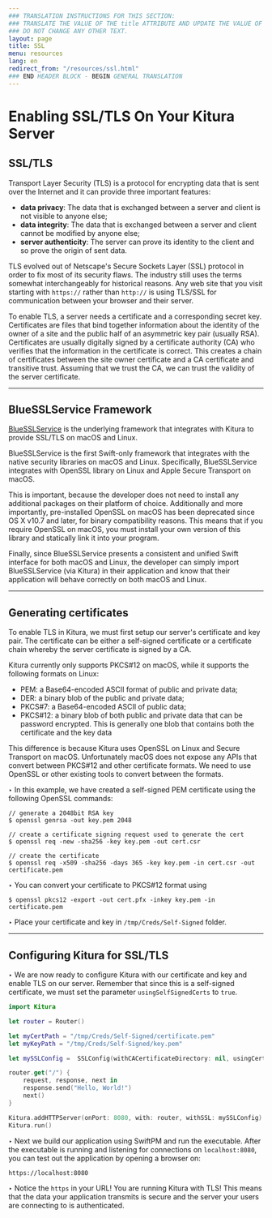 ```yaml
---
### TRANSLATION INSTRUCTIONS FOR THIS SECTION:
### TRANSLATE THE VALUE OF THE title ATTRIBUTE AND UPDATE THE VALUE OF THE lang ATTRIBUTE.
### DO NOT CHANGE ANY OTHER TEXT.
layout: page
title: SSL
menu: resources
lang: en
redirect_from: "/resources/ssl.html"
### END HEADER BLOCK - BEGIN GENERAL TRANSLATION
---
```


<div class="titleBlock">
	<h1>Enabling SSL/TLS On Your Kitura Server</h1>
</div>

## SSL/TLS
Transport Layer Security (TLS) is a protocol for encrypting data that is sent over the Internet and it can provide three important features:

- **data privacy**: The data that is exchanged between a server and client is not visible to anyone else;
- **data integrity**: The data that is exchanged between a server and client cannot be modified by anyone else;
- **server authenticity**: The server can prove its identity to the client and so prove the origin of sent data.

TLS evolved out of Netscape's Secure Sockets Layer (SSL) protocol in order to fix most of its security flaws. The industry still uses the terms somewhat interchangeably for historical reasons. Any web site that you visit starting with `https://` rather than `http://` is using TLS/SSL for communication between your browser and their server.

To enable TLS, a server needs a certificate and a corresponding secret key. Certificates are files that bind together information about the identity of the owner of a site and the public half of an asymmetric key pair (usually RSA). Certificates are usually digitally signed by a certificate authority (CA) who verifies that the information in the certificate is correct. This creates a chain of certificates between the site owner certificate and a CA certificate and transitive trust. Assuming that we trust the CA, we can trust the validity of the server certificate.

---

## BlueSSLService Framework

[BlueSSLService](https://github.com/IBM-Swift/BlueSSLService) is the underlying framework that integrates with Kitura to provide SSL/TLS on macOS and Linux.

BlueSSLService is the first Swift-only framework that integrates with the native security libraries on macOS and Linux. Specifically, BlueSSLService integrates with OpenSSL library on Linux and Apple Secure Transport on macOS.

This is important, because the developer does not need to install any additional packages on their platform of choice. Additionally and more importantly, pre-installed OpenSSL on macOS has been deprecated since OS X v10.7 and later, for binary compatibility reasons. This means that if you require OpenSSL on macOS, you must install your own version of this library and statically link it into your program.

Finally, since BlueSSLService presents a consistent and unified Swift interface for both macOS and Linux, the developer can simply import BlueSSLService (via Kitura) in their application and know that their application will behave correctly on both macOS and Linux.

---

## Generating certificates

To enable TLS in Kitura, we must first setup our server's certificate and key pair. The certificate can be either a self-signed certificate or a certificate chain whereby the server certificate is signed by a CA. 

Kitura currently only supports PKCS#12 on macOS, while it supports the following formats on Linux:

- PEM: a Base64-encoded ASCII format of public and private data;
- DER: a binary blob of the public and private data;
- PKCS#7: a Base64-encoded ASCII of public data;
- PKCS#12: a binary blob of both public and private data that can be password encrypted. This is generally one blob that contains both the certificate and the key data

This difference is because Kitura uses OpenSSL on Linux and Secure Transport on macOS. Unfortunately macOS does not expose any APIs that convert between PKCS#12 and other certificate formats. We need to use OpenSSL or other existing tools to convert between the formats.


<span class="arrow">&#8227;</span> In this example, we have created a self-signed PEM certificate using the following OpenSSL commands:

```
// generate a 2048bit RSA key
$ openssl genrsa -out key.pem 2048

// create a certificate signing request used to generate the cert
$ openssl req -new -sha256 -key key.pem -out cert.csr

// create the certificate
$ openssl req -x509 -sha256 -days 365 -key key.pem -in cert.csr -out certificate.pem
```

<span class="arrow">&#8227;</span> You can convert your certificate to PKCS#12 format using

```
$ openssl pkcs12 -export -out cert.pfx -inkey key.pem -in certificate.pem
```

<span class="arrow">&#8227;</span> Place your certificate and key in `/tmp/Creds/Self-Signed` folder.

---

## Configuring Kitura for SSL/TLS

<span class="arrow">&#8227;</span> We are now ready to configure Kitura with our certificate and key and enable TLS on our server. Remember that since this is a self-signed certificate, we must set the parameter `usingSelfSignedCerts` to `true`.

```swift
import Kitura

let router = Router()

let myCertPath = "/tmp/Creds/Self-Signed/certificate.pem"
let myKeyPath = "/tmp/Creds/Self-Signed/key.pem"

let mySSLConfig =  SSLConfig(withCACertificateDirectory: nil, usingCertificateFile: myCertPath, withKeyFile: myKeyPath, usingSelfSignedCerts: true)

router.get("/") {
    request, response, next in
    response.send("Hello, World!")
    next()
}

Kitura.addHTTPServer(onPort: 8080, with: router, withSSL: mySSLConfig)
Kitura.run()
```

<span class="arrow">&#8227;</span> Next we build our application using SwiftPM and run the executable. After the executable is running and listening for connections on `localhost:8080`, you can test out the application by opening a browser on:

```
https://localhost:8080
```

<span class="arrow">&#8227;</span> Notice the `https` in your URL!  You are running Kitura with TLS! This means that the data your application transmits is secure and the server your users are connecting to is authenticated.



[info]: ../../../assets/info-blue.png
[tip]: ../../../assets/lightbulb-yellow.png
[warning]: ../../../assets/warning-red.png
